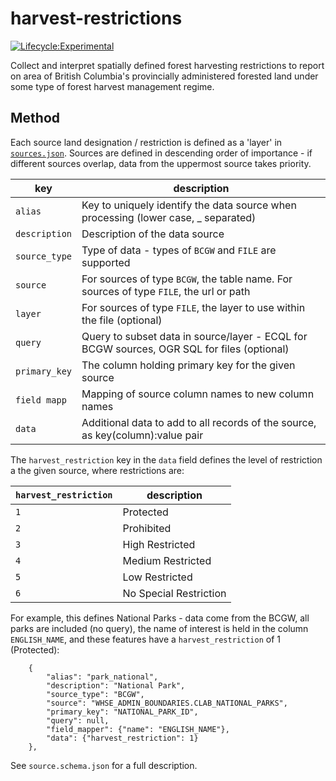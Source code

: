 # harvest-restrictions

[![Lifecycle:Experimental](https://img.shields.io/badge/Lifecycle-Experimental-339999)](https://github.com/bcgov/repomountie/blob/master/doc/lifecycle-badges.md)

Collect and interpret spatially defined forest harvesting restrictions to report on area of British Columbia's provincially administered forested land under some type of forest harvest management regime.

## Method

Each source land designation / restriction is defined as a 'layer' in [`sources.json`](sources.json).  Sources are defined in descending order of importance - if different sources overlap, data from the uppermost source takes priority. 

| key          | description |
|--------------|-------------|
| `alias`      | Key to uniquely identify the data source when processing (lower case, _ separated)      |
| `description`| Description of the data source |
| `source_type`| Type of data - types of `BCGW` and `FILE` are supported |
| `source`     | For sources of type `BCGW`, the table name. For sources of type `FILE`, the url or path |
| `layer`      | For sources of type `FILE`, the layer to use within the file (optional) |
| `query`      | Query to subset data in source/layer - ECQL for BCGW sources, OGR SQL for files (optional) |
| `primary_key`| The column holding primary key for the given source          |
| `field mapp` | Mapping of source column names to new column names   |
| `data`       | Additional data to add to all records of the source, as key(column):value pair |

The `harvest_restriction` key in the `data` field defines the level of restriction a the given source, where restrictions are:

| `harvest_restriction` | description |
|-----------------------|-------------|
| `1`                   | Protected             |
| `2`                   | Prohibited            |
| `3`                   | High Restricted       |
| `4`                   | Medium Restricted     |
| `5`                   | Low Restricted        |
| `6`                   | No Special Restriction|

For example, this defines National Parks - data come from the BCGW, all parks are included (no query), the name of interest is held in the column `ENGLISH_NAME`, and these features have a `harvest_restriction` of 1 (Protected):

```
    {
        "alias": "park_national",
        "description": "National Park",
        "source_type": "BCGW",
        "source": "WHSE_ADMIN_BOUNDARIES.CLAB_NATIONAL_PARKS",
        "primary_key": "NATIONAL_PARK_ID",
        "query": null,
        "field_mapper": {"name": "ENGLISH_NAME"},
        "data": {"harvest_restriction": 1}
    },
```

See `source.schema.json` for a full description.